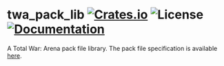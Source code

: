 # twa_pack_lib [![Crates.io](https://img.shields.io/crates/v/twa_pack_lib.svg)](https://crates.io/crates/twa_pack_lib) ![License](https://img.shields.io/crates/l/twa_pack_lib.svg) [![Documentation](https://docs.rs/twa_pack_lib/badge.svg)](https://docs.rs/twa_pack_lib/)

A Total War: Arena pack file library. The pack file specification is available [here](https://github.com/TotalWarArena-Modding/docs/blob/master/PACK_FILE_FORMAT.md).
